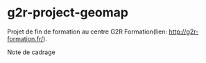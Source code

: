 # g2r-project-geomap

Projet de fin de formation au centre G2R Formation(lien: http://g2r-formation.fr/).

Note de cadrage
